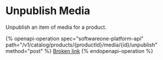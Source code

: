 # Unpublish Media

Unpublish an item of media for a product.

{% openapi-operation spec="softwareone-platform-api" path="/v1/catalog/products/{productId}/media/{id}/unpublish" method="post" %}
[Broken link](broken-reference)
{% endopenapi-operation %}

